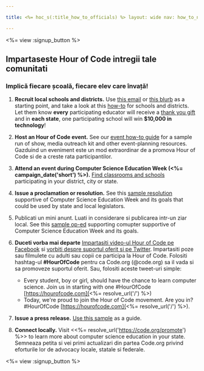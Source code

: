 ```yaml
---

title: <%= hoc_s(:title_how_to_officials) %> layout: wide nav: how_to_nav

---
```


<%= view :signup_button %>

## Impartaseste Hour of Code intregii tale comunitati

### Implică fiecare școală, fiecare elev care învață!

  1. **Recruit local schools and districts.** Use [this email](<%= resolve_url('/resources#sample-emails') %>) or [this blurb](<%= resolve_url('/resources/stats') %>) as a starting point, and take a look at this [how-to](<%= resolve_url('/resources/how-to') %>) for schools and districts. Let them know **every** participating educator will receive a [thank you gift](<%= resolve_url('/resources/how-to') %>) and in **each state**, one participating school will win **$10,000 in technology**!

  2. **Host an Hour of Code event.** See our [event how-to guide](<%= resolve_url('/resources/how-to-event') %>) for a sample run of show, media outreach kit and other event-planning resources. Gazduind un eveniment este un mod extraordinar de a promova Hour of Code si de a creste rata participantilor.

  3. **Attend an event during Computer Science Education Week (<%= campaign_date('short') %>).** [Find classrooms and schools](<%= resolve_url('/events') %>) participating in your district, city or state.

  4. **Issue a proclamation or resolution.** See this [sample resolution](<%= resolve_url('resources/proclamation') %>) supportive of Computer Science Education Week and its goals that could be used by state and local legislators.

  5. Publicati un mini anunt. Luati in considerare si publicarea intr-un ziar local. See this [sample op-ed](<%= resolve_url('/resources/op-ed') %>) supporting comupter supportive of Computer Science Education Week and its goals.

  6. **Duceti vorba mai departe** [Impartasiti video-ul Hour of Code pe Facebook](https://www.facebook.com/sharer/sharer.php?u=http%3A%2F%2Fhourofcode.com%2Fus) si [vorbiti despre suportul oferit si pe Twitter](https://twitter.com/intent/tweet?url=http%3A%2F%2Fhourofcode.com&text=I%27m%20participating%20in%20this%20year%27s%20%23HourOfCode%2C%20are%20you%3F%20%40codeorg&original_referer=https%3A%2F%2Fwww.google.com%2Furl%3Fq%3Dhttps%253A%252F%252Ftwitter.com%252Fshare%253Fhashtags%253D%2526amp%253Brelated%253Dcodeorg%2526amp%253Btext%253DI%252527m%252Bparticipating%252Bin%252Bthis%252Byear%252527s%252B%252523HourOfCode%25252C%252Bare%252Byou%25253F%252B%252540codeorg%2526amp%253Burl%253Dhttp%25253A%25252F%25252Fhourofcode.com%26sa%3DD%26sntz%3D1%26usg%3DAFQjCNE1GLTUbKZfMlEh9Aj5w0iswz6PYQ&related=codeorg&hashtags=). Impartasiti poze sau filmulete cu adulti sau copii ce participa la Hour of Code. Folositi hashtag-ul **#HourOfCode** pentru ca Code.org (@code.org) sa il vada si sa promoveze suportul oferit. Sau, folositi aceste tweet-uri simple:
    
      * Every student, boy or girl, should have the chance to learn computer science. Join us in starting with one #HourOfCode [https://hourofcode.com](<%= resolve_url('/') %>)
      * Today, we're proud to join the Hour of Code movement. Are you in? #HourOfCode [https://hourofcode.com](<%= resolve_url('/') %>).   
          
        

  7. **Issue a press release.** [Use this sample](<%= resolve_url('/resources/official-press-release') %>) as a guide.

  8. **Connect locally.** Visit <<%= resolve_url('https://code.org/promote') %>> to learn more about computer science education in your state. Semneaza petita si vei primi actualizari din partea Code.org privind eforturile lor de advocacy locale, statale si federale.

<%= view :signup_button %>
